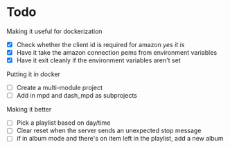 Todo
====

Making it useful for dockerization
- [x] Check whether the client id is required for amazon _yes it is_
- [x] Have it take the amazon connection pems from environment variables
- [x] Have it exit cleanly if the environment variables aren't set

Putting it in docker
- [ ] Create a multi-module project
- [ ] Add in mpd and dash_mpd as subprojects

Making it better
- [ ] Pick a playlist based on day/time
- [ ] Clear reset when the server sends an unexpected stop message
- [ ] if in album mode and there's on item left in the playlist, add a new album

